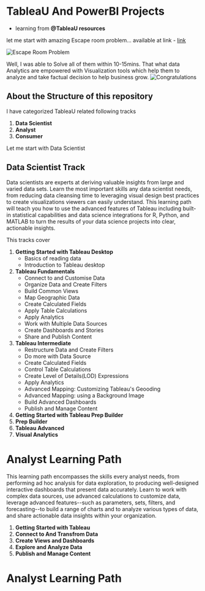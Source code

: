 # TableaU And PowerBI Projects
* learning from **@TableaU resources**

let me start with amazing Escape room problem... 
available at link - [link](https://public.tableau.com/app/profile/mark.bradbourne/viz/EscapeRoom/CanYouEscape)

![Escape Room Problem](https://github.com/Ashleshk/TableaU-PowerBI-Visualisation-Projects/blob/main/Data%20Scientist/Escape%20Room%20%231.png?raw=true)

Well, I was able to Solve all of them within 10-15mins. That what data Analytics are empowered with Visualization tools which help them to analyze and take factual decision to help business grow.
![Congratulations](https://github.com/Ashleshk/TableaU-PowerBI-Visualisation-Projects/blob/main/Data%20Scientist/Escape%20Room%20Problem.PNG)

## About the Structure of this repository
I have categorized TableaU related following tracks
1. **Data Scientist**
2. **Analyst**
3. **Consumer**


Let me start with Data Scientist
## Data Scientist Track

Data scientists are experts at deriving valuable insights from large and varied data sets. Learn the most important skills any data scientist needs, from reducing data cleansing time to leveraging visual design best practices to create visualizations viewers can easily understand. This learning path will teach you how to use the advanced features of Tableau including built-in statistical capabilities and data science integrations for R, Python, and MATLAB to turn the results of your data science projects into clear, actionable insights.

This tracks cover
1. **Getting Started with Tableau Desktop**
    * Basics of reading data
    * Introduction to Tableau desktop
2. **Tableau Fundamentals**
    * Connect to and Customise Data
    * Organize Data and Create Filters
    * Build Common Views
    * Map Geographic Data
    * Create Calculated Fields
    * Apply Table Calculations
    * Apply Analytics
    * Work with Multiple Data Sources
    * Create Dashboards and Stories
    * Share and Publish Content
3. **Tableau Intermediate**
    * Restructure Data and Create Filters
    * Do more with Data Source
    * Create Calculated Fields
    * Control Table Calculations
    * Create Level of Details(LOD) Expressions
    * Apply Analytics
    * Advanced Mapping: Customizing Tableau's Geooding
    * Advanced Mapping: using a Background Image
    * Build Advanced Dashboards
    * Publish and Manage Content
4. **Getting Started with Tableau Prep Builder**
5. **Prep Builder**
6. **Tableau Advanced**
7. **Visual Analytics**


# Analyst Learning Path
This learning path encompasses the skills every analyst needs, from performing ad hoc analysis for data exploration, to producing well-designed interactive dashboards that present data accurately. Learn to work with complex data sources, use advanced calculations to customize data, leverage advanced features--such as parameters, sets, filters, and forecasting--to build a range of charts and to analyze various types of data, and share actionable data insights within your organization. 

1. **Getting Started with Tableau**
2. **Connect to And Transfrom Data**
3. **Create Views and Dashboards**
4. **Explore and Analyze Data**
5. **Publish and Manage Content**


# Analyst Learning Path